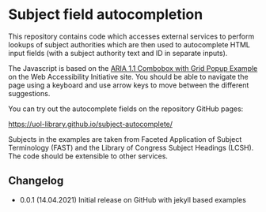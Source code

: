 Subject field autocompletion
============================

This repository contains code which accesses external services to perform lookups of subject authorities which are then used to autocomplete HTML input fields (with a subject authority text and ID in separate inputs).

The Javascript is based on the [ARIA 1.1 Combobox with Grid Popup Example](https://www.w3.org/TR/wai-aria-practices/examples/combobox/aria1.1pattern/grid-combo.html) on the Web Accessibility Initiative site. You should be able to navigate the page using a keyboard and use arrow keys to move between the different suggestions.

You can try out the autocomplete fields on the repository GitHub pages:

https://uol-library.github.io/subject-autocomplete/

Subjects in the examples are taken from Faceted Application of Subject Terminology (FAST) and the Library of Congress Subject Headings (LCSH). The code should be extensible to other services.

Changelog
---------

* 0.0.1 (14.04.2021)
  Initial release on GitHub with jekyll based examples

